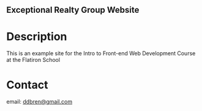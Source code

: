 Exceptional Realty Group Website
---

# Description

This is an example site for the Intro to Front-end Web Development Course at the Flatiron School

# Contact

email: ddbren@gmail.com
